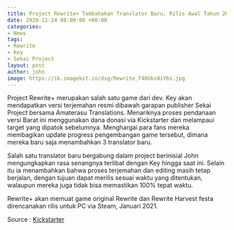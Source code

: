 ```yaml
---
title: Project Rewrite+ Tambahakan Translator Baru, Rilis Awal Tahun 2021
date: 2020-11-24 08:00:00 +08:00
categories:
- News
tags:
- Rewrite
- Key
- Sekai Project
layout: post
author: john
image: https://ik.imagekit.io/dsg/Rewrite_T40Uks0iY6s.jpg
---
```


Project Rewrite+ merupakan salah satu game dari dev. Key akan mendapatkan versi terjemahan resmi dibawah garapan publisher Sekai Project bersama Amaterasu Translations. Menariknya proses pendanaan versi Barat ini menggunakan dana donasi via Kickstarter dan melampaui target yang dipatok sebelumnya. Menghargai para fans mereka membagikan update progress pengembangan game tersebut, dimana mereka baru saja menambahkan 3 translator baru.

Salah satu translator baru bergabung dalam project berinisial John mengungkapkan rasa senangnya terlibat dengan Key hingga saat ini. Selain itu ia menambahkan bahwa proses terjemahan dan editing masih tetap berjalan, dengan tujuan dapat merilis sesuai waktu yang ditentukan, walaupun mereka juga tidak bisa memastikan 100% tepat waktu.

Rewrite+ akan memuat game original Rewrite dan Rewrite Harvest festa direncanakan rilis untuk PC via Steam, Januari 2021.

Source : [Kickstarter](https://www.kickstarter.com/projects/sekaiproject/digital-and-physical-release-of-keys-rewrite/posts/3029833)